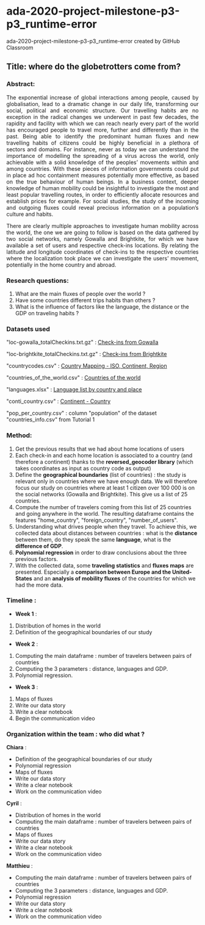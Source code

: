 # ada-2020-project-milestone-p3-p3_runtime-error
ada-2020-project-milestone-p3-p3_runtime-error created by GitHub Classroom

## Title: where do the globetrotters come from?
 
### Abstract:

<p align="justify">The exponential increase of global interactions among people, caused by globalisation, lead to a dramatic change in our daily life, transforming our social, political and economic structure. 
Our travelling habits are no exception in the radical changes we underwent in past few decades, the rapidity and facility with which we can reach nearly every part of the world has encouraged people to travel more, further and differently than in the past. 
Being able to identify the predominant human fluxes and new travelling habits of citizens could be highly beneficial in a plethora of sectors and domains. For instance, never as today we can understand the importance of modelling the spreading of a virus across the world, only achievable with a solid knowledge of the peoples’ movements within and among countries. With these pieces of information governments could put in place ad hoc containment measures potentially more effective, as based on the true behaviour of human beings. In a business context, deeper knowledge of human mobility could be insightful to investigate the most and least popular travelling routes, in order to efficiently allocate resources and establish prices for example. For social studies, the study of the incoming and outgoing fluxes could reveal precious information on a population’s culture and habits.</p>
<p align="justify">There are clearly multiple approaches to investigate human mobility across the world, the one we are going to follow is based on the data gathered by two social networks, namely Gowalla and Brightkite, for which we have available a set of users and respective check-ins locations. 
By relating the latitude and longitude coordinates of check-ins to the respective countries where the localization took place we can investigate the users’ movement, potentially in the home country and abroad. </p>
 
### Research questions: 
1. What are the main fluxes of people over the world ?
2. Have some countries different trips habits than others ?
3. What is the influence of factors like the language, the distance or the GDP on traveling habits ?

### Datasets used 

"loc-gowalla_totalCheckins.txt.gz" : [Check-ins from Gowalla](https://snap.stanford.edu/data/loc-gowalla.html) 

"loc-brightkite_totalCheckins.txt.gz" : [Check-ins from Brightkite](http://snap.stanford.edu/data/loc-brightkite.html)

"countrycodes.csv" : [Country Mapping - ISO, Continent, Region](https://www.kaggle.com/andradaolteanu/country-mapping-iso-continent-region)

"countries_of_the_world.csv" : [Countries of the world](https://www.kaggle.com/fernandol/countries-of-the-world)

"languages.xlsx" : [Language list by country and place](https://www.kaggle.com/zinovadr/language-list-by-country-and-place?select=Language+List+by+Country+and+Place.xlsx)

"conti_country.csv" : [Continent - Country](https://www.kaggle.com/sarques/conticountry)

"pop_per_country.csv" : column "population" of the dataset "countries_info.csv" from Tutorial 1
 
### Method:
1. Get the previous results that we had about home locations of users
2. Each check-in and each home location is associated to a country (and therefore a continent) thanks to the **reversed_geocoder library** (which takes coordinates as input as country code as output)
3. Define the **geographical boundaries** (list of countries) : the study is relevant only in countries where we have enough data. We will therefore focus our study on countries where at least 1 citizen over 100 000 is on the social networks (Gowalla and Brightkite). This give us a list of 25 countries. 
4. Compute the number of travelers coming from this list of 25 countries and going anywhere in the world. The resulting dataframe contains the features "home_country", "foreign_country", "number_of_users". 
5. Understanding what drives people when they travel. To achieve this, we collected data about distances between countries : what is the **distance** between them, do they speak the same **language**, what is the **difference of GDP**. 
6. **Polynomial regression** in order to draw conclusions about the three previous factors.
7. With the collected data, some **traveling statistics** and **fluxes maps** are presented. Especially a **comparison between Europe and the United-States** and an **analysis of mobility fluxes** of the countries for which we had the more data. 

### Timeline :

-    **Week 1** :
1. Distribution of homes in the world  
2. Definition of the geographical boundaries of our study

-    **Week 2** :
1. Computing the main dataframe : number of travelers between pairs of countries
2. Computing the 3 parameters : distance, languages and GDP.
3. Polynomial regression. 

-    **Week 3** : 
1. Maps of fluxes 
2. Write our data story
3. Write a clear notebook 
4. Begin the communication video 

### Organization within the team : who did what ?

**Chiara** :
- Definition of the geographical boundaries of our study
- Polynomial regression
- Maps of fluxes 
- Write our data story
- Write a clear notebook
- Work on the communication video

**Cyril** :
- Distribution of homes in the world
- Computing the main dataframe : number of travelers between pairs of countries
- Maps of fluxes
- Write our data story
- Write a clear notebook
- Work on the communication video

**Matthieu** :
- Computing the main dataframe : number of travelers between pairs of countries
- Computing the 3 parameters : distance, languages and GDP.
- Polynomial regression
- Write our data story
- Write a clear notebook
- Work on the communication video
